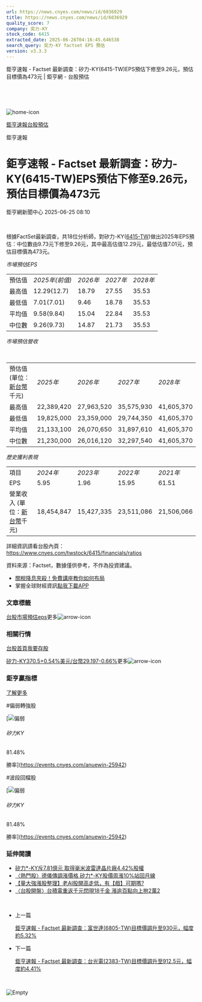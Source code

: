 ```yaml
---
url: https://news.cnyes.com/news/id/6036929
title: https://news.cnyes.com/news/id/6036929
quality_score: 7
company: 奕力-KY
stock_code: 6415
extracted_date: 2025-06-26T04:16:45.646538
search_query: 奕力-KY factset EPS 預估
version: v3.3.3
---
```


鉅亨速報 - Factset 最新調查：矽力-KY(6415-TW)EPS預估下修至9.26元，預估目標價為473元 | 鉅亨網 - 台股預估

‌

‌

![home-icon](/assets/icons/breadCrumb/symbol-icon-home.svg)

[鉅亨速報](/news/cat/anue_live)[台股預估](/news/cat/tw_forecast)

鉅亨速報

# 鉅亨速報 - Factset 最新調查：矽力-KY(6415-TW)EPS預估下修至9.26元，預估目標價為473元

鉅亨網新聞中心 2025-06-25 08:10

‌

根據FactSet最新調查，共18位分析師，對矽力-KY([6415-TW](https://www.cnyes.com/twstock/6415))做出2025年EPS預估：中位數由9.73元下修至9.26元，其中最高估值12.29元，最低估值7.01元，預估目標價為473元。

*市場預估EPS*

|  |  |  |  |  |
| --- | --- | --- | --- | --- |
| 預估值 | *2025年(前值)* | *2026年* | *2027年* | *2028年* |
| 最高值 | 12.29(12.7) | 18.79 | 27.55 | 35.53 |
| 最低值 | 7.01(7.01) | 9.46 | 18.78 | 35.53 |
| 平均值 | 9.58(9.84) | 15.04 | 22.84 | 35.53 |
| 中位數 | 9.26(9.73) | 14.87 | 21.73 | 35.53 |

*市場預估營收*

‌

|  |  |  |  |  |
| --- | --- | --- | --- | --- |
| 預估值 (單位：[新台幣](https://invest.cnyes.com/forex/detail/usdtwd)千元) | *2025年* | *2026年* | *2027年* | *2028年* |
| 最高值 | 22,389,420 | 27,963,520 | 35,575,930 | 41,605,370 |
| 最低值 | 19,825,000 | 23,359,000 | 29,744,350 | 41,605,370 |
| 平均值 | 21,133,100 | 26,070,650 | 31,897,610 | 41,605,370 |
| 中位數 | 21,230,000 | 26,016,120 | 32,297,540 | 41,605,370 |

*歷史獲利表現*

|  |  |  |  |  |
| --- | --- | --- | --- | --- |
| 項目 | *2024年* | *2023年* | *2022年* | *2021年* |
| EPS | 5.95 | 1.96 | 15.95 | 61.51 |
| 營業收入 (單位：[新台幣](https://invest.cnyes.com/forex/detail/usdtwd)千元) | 18,454,847 | 15,427,335 | 23,511,086 | 21,506,066 |

詳細資訊請看台股內頁：  
<https://www.cnyes.com/twstock/6415/financials/ratios>

資料來源：Factset，數據僅供參考，不作為投資建議。

* [關稅降息夾殺！免費講座教你如何布局](https://www.rsc.com.tw/Cnyes_RSC/SeminarBooking2025InvestmentOutlook.aspx?utm_source=anue&utm_medium=usstocks_end)
* 掌握全球財經資訊[點我下載APP](http://www.cnyes.com/app/?utm_source=mweb&utm_medium=HamMenuBanner&utm_campaign=fixed&utm_content=entr)

### 文章標籤

[台股](https://news.cnyes.com/tag/台股 "台股")[市場預估](https://news.cnyes.com/tag/市場預估 "市場預估")[eps](https://news.cnyes.com/tag/eps "eps")更多![arrow-icon](/assets/icons/arrows/arrow-down.svg)

### 相關行情

[台股首頁](https://www.cnyes.com/twstock)[我要存股](https://supr.link/8OHaU)

[矽力-KY370.5+0.54%](https://www.cnyes.com/twstock/6415)[美元/台幣29.197-0.66%](https://invest.cnyes.com/forex/detail/USDTWD)更多![arrow-icon](/assets/icons/arrows/arrow-down.svg)

### 鉅亨贏指標

[了解更多](https://events.cnyes.com/anuewin-25942)

#偏弱轉強股

[![偏弱](/assets/icons/win-indicator/short.svg)

###### 矽力KY

81.48%

勝率](https://events.cnyes.com/anuewin-25942)

#波段回檔股

[![偏弱](/assets/icons/win-indicator/short.svg)

###### 矽力KY

81.48%

勝率](https://events.cnyes.com/anuewin-25942)

### 延伸閱讀

* [矽力\*-KY斥7.81億元 取得毫米波雷達晶片廠4.42%股權](/news/id/6031735)
* [〈熱門股〉德儀傳調漲價格 矽力\*-KY股價周漲10%站回月線](/news/id/6011560)
* [【量大強漲股整理】老AI股開高走低，有【戲】可期嗎?](/news/id/6008746)
* [〈台股開盤〉台積電重返千元閃現18千金 漲逾百點向上拚2萬2](/news/id/6007744)

‌

* 上一篇

  [鉅亨速報 - Factset 最新調查：富世達(6805-TW)目標價調升至930元，幅度約5.32%](/news/id/6037441)
* 下一篇

  [鉅亨速報 - Factset 最新調查：台光電(2383-TW)目標價調升至912.5元，幅度約4.41%](/news/id/6034035)

‌

![Empty](/assets/icons/skeleton/empty-image.svg)

‌